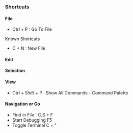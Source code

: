 



### Shortcuts



#### File

- Ctrl + P : Go To File



Known Shortcuts

- C + N : New File

#### Edit



#### Selection



#### View

- Ctrl + Shift + P : Show All Commands - Command Palette





#### Navigation or Go

- Find in File : C,S + F
- Start Debugging F5
- Toggle Terminal C + "






